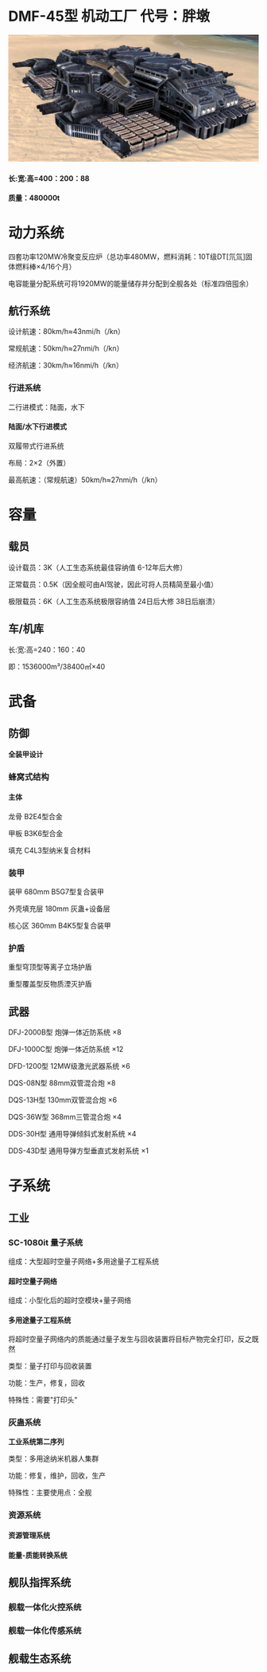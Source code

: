 # DMF-45型 机动工厂 代号：胖墩

![](https://github.com/NEANC/OUCDB/blob/master/%E5%8D%95%E4%BD%8D%E8%AE%BE%E5%AE%9A%E9%9B%86/%E6%97%A7%E6%97%B6%E4%BB%A3/%E5%9C%B0%E9%9D%A2/%E5%9B%BE%E5%BA%93/DMF-45%E5%9E%8B%20%20%E6%9C%BA%E5%8A%A8%E5%B7%A5%E5%8E%82.jpg "DMF-45型 机动工厂 侧视图")

#### 长:宽:高=400：200：88
**质量：480000t**

# 动力系统
四套功率120MW冷聚变反应炉（总功率480MW，燃料消耗：10T级DT[氘氚]固体燃料棒×4/16个月）

电容能量分配系统可将1920MW的能量储存并分配到全舰各处（标准四倍囤余）

## 航行系统
设计航速：80km/h≈43nmi/h（/kn）

常规航速：50km/h≈27nmi/h（/kn）

经济航速：30km/h≈16nmi/h（/kn）

### 行进系统
二行进模式：陆面，水下

#### 陆面/水下行进模式
双履带式行进系统

布局：2×2（外置）

最高航速：（常规航速）50km/h≈27nmi/h（/kn）

# 容量

## 载员
设计载员：3K（人工生态系统最佳容纳值 6-12年后大修）

正常载员：0.5K（因全舰可由AI驾驶，因此可将人员精简至最小值）

极限载员：6K（人工生态系统极限容纳值 24日后大修 38日后崩溃）

## 车/机库
长:宽:高=240：160：40

即：1536000m³/38400㎡×40

# 武备

## 防御
**全装甲设计**
### 蜂窝式结构
#### 主体
龙骨 B2E4型合金

甲板 B3K6型合金

填充 C4L3型纳米复合材料
### 装甲
装甲 680mm B5G7型复合装甲

外壳填充层 180mm 灰蛊+设备层

核心区 360mm B4K5型复合装甲
### 护盾
重型穹顶型等离子立场护盾

重型覆盖型反物质湮灭护盾


## 武器
DFJ-2000B型 炮弹一体近防系统 ×8

DFJ-1000C型 炮弹一体近防系统 ×12

DFD-1200型 12MW级激光武器系统 ×6

DQS-08N型 88mm双管混合炮 ×8

DQS-13H型 130mm双管混合炮 ×6

DQS-36W型 368mm三管混合炮 ×4

DDS-30H型 通用导弹倾斜式发射系统 ×4

DDS-43D型 通用导弹方型垂直式发射系统 ×1


# 子系统

## 工业

### SC-1080it 量子系统
组成：大型超时空量子网络+多用途量子工程系统

#### 超时空量子网络
组成：小型化后的超时空模块+量子网络

#### 多用途量子工程系统
将超时空量子网络内的质能通过量子发生与回收装置将目标产物完全打印，反之既然

类型：量子打印与回收装置

功能：生产，修复，回收

特殊性：需要"打印头"

### 灰蛊系统
**工业系统第二序列**

类型：多用途纳米机器人集群

功能：修复，维护，回收，生产

特殊性：主要使用点：全舰

### 资源系统
#### 资源管理系统
#### 能量-质能转换系统


## 舰队指挥系统
### 舰载一体化火控系统
### 舰载一体化传感系统


## 舰载生态系统

